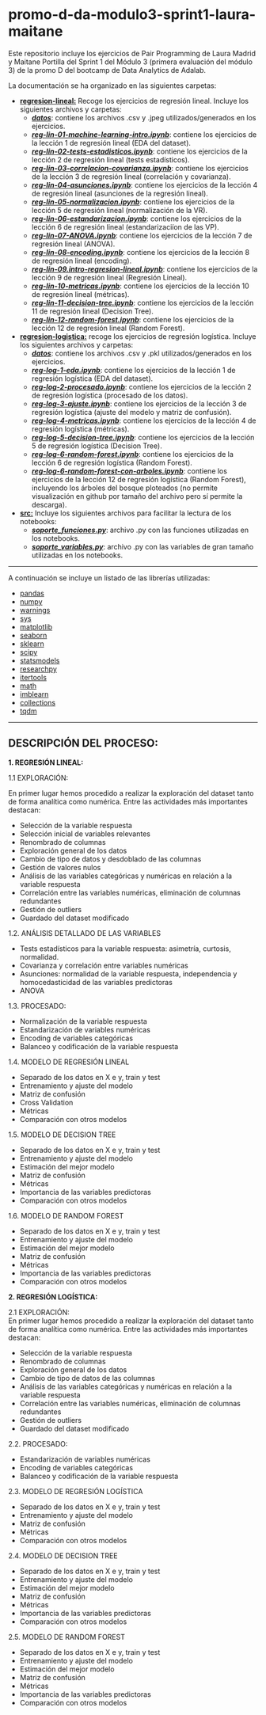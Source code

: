 # promo-d-da-modulo3-sprint1-laura-maitane

Este repositorio incluye los ejercicios de Pair Programming de Laura Madrid y Maitane Portilla del Sprint 1 del Módulo 3 (primera evaluación del módulo 3) de la promo D del bootcamp de Data Analytics de Adalab.

La documentación se ha organizado en las siguientes carpetas:
- [**regresion-lineal:**](https://github.com/Adalab/promo-d-da-modulo3-sprint1-laura-maitane/tree/main/regresion-lineal) Recoge los ejercicios de regresión lineal. Incluye los siguientes archivos y carpetas:
    * [***datos***](https://github.com/Adalab/promo-d-da-modulo3-sprint1-laura-maitane/tree/main/regresion-lineal/datos): contiene los archivos .csv y .jpeg utilizados/generados en los ejercicios.
    * [***reg-lin-01-machine-learning-intro.ipynb***](https://github.com/Adalab/promo-d-da-modulo3-sprint1-laura-maitane/blob/main/regresion-lineal/reg-lin-01-machine-learning-intro.ipynb): contiene los ejercicios de la lección 1 de regresión lineal (EDA del dataset).
    * [***reg-lin-02-tests-estadisticos.ipynb***](https://github.com/Adalab/promo-d-da-modulo3-sprint1-laura-maitane/blob/main/regresion-lineal/reg-lin-02-tests-estadisticos.ipynb): contiene los ejercicios de la lección 2 de regresión lineal (tests estadísticos).
    * [***reg-lin-03-correlacion-covarianza.ipynb***](https://github.com/Adalab/promo-d-da-modulo3-sprint1-laura-maitane/blob/main/regresion-lineal/reg-lin-03-correlacion-covarianza.ipynb): contiene los ejercicios de la lección 3 de regresión lineal (correlación y covarianza).
    * [***reg-lin-04-asunciones.ipynb***](https://github.com/Adalab/promo-d-da-modulo3-sprint1-laura-maitane/blob/main/regresion-lineal/reg-lin-04-asunciones.ipynb): contiene los ejercicios de la lección 4 de regresión lineal (asunciones de la regresión lineal).
    * [***reg-lin-05-normalizacion.ipynb***](https://github.com/Adalab/promo-d-da-modulo3-sprint1-laura-maitane/blob/main/regresion-lineal/reg-lin-05-normalizacion.ipynb): contiene los ejercicios de la lección 5 de regresión lineal (normalización de la VR).
    * [***reg-lin-06-estandarizacion.ipynb***](https://github.com/Adalab/promo-d-da-modulo3-sprint1-laura-maitane/blob/main/regresion-lineal/reg-lin-06-estandarizacion.ipynb): contiene los ejercicios de la lección 6 de regresión lineal (estandarizaciíon de las VP).
    * [***reg-lin-07-ANOVA.ipynb***](https://github.com/Adalab/promo-d-da-modulo3-sprint1-laura-maitane/blob/main/regresion-lineal/reg-lin-07-ANOVA.ipynb): contiene los ejercicios de la lección 7 de regresión lineal (ANOVA).
    * [***reg-lin-08-encoding.ipynb***](https://github.com/Adalab/promo-d-da-modulo3-sprint1-laura-maitane/blob/main/regresion-lineal/reg-lin-08-encoding.ipynb): contiene los ejercicios de la lección 8 de regresión lineal (encoding).
    * [***reg-lin-09.intro-regresion-lineal.ipynb***](https://github.com/Adalab/promo-d-da-modulo3-sprint1-laura-maitane/blob/main/regresion-lineal/reg-lin-09.intro-regresion-lineal.ipynb): contiene los ejercicios de la lección 9 de regresión lineal (Regresión Lineal).
    * [***reg-lin-10-metricas.ipynb***](https://github.com/Adalab/promo-d-da-modulo3-sprint1-laura-maitane/blob/main/regresion-lineal/reg-lin-10-metricas.ipynb): contiene los ejercicios de la lección 10 de regresión lineal (métricas).
    * [***reg-lin-11-decision-tree.ipynb***](https://github.com/Adalab/promo-d-da-modulo3-sprint1-laura-maitane/blob/main/regresion-lineal/reg-lin-11-decision-tree.ipynb): contiene los ejercicios de la lección 11 de regresión lineal (Decision Tree).
    * [***reg-lin-12-random-forest.ipynb***](https://github.com/Adalab/promo-d-da-modulo3-sprint1-laura-maitane/blob/main/regresion-lineal/reg-lin-12-random-forest.ipynb): contiene los ejercicios de la lección 12 de regresión lineal (Random Forest).
- [**regresion-logistica:**](https://github.com/Adalab/promo-d-da-modulo3-sprint1-laura-maitane/tree/main/regresion-logistica) recoge los ejercicios de regresión logística. Incluye los siguientes archivos y carpetas:
    * [***datos***](https://github.com/Adalab/promo-d-da-modulo3-sprint1-laura-maitane/tree/main/regresion-logistica/datos): contiene los archivos .csv y .pkl utilizados/generados en los ejercicios.
    * [***reg-log-1-eda.ipynb***](https://github.com/Adalab/promo-d-da-modulo3-sprint1-laura-maitane/blob/main/regresion-logistica/reg-log-1-eda.ipynb): contiene los ejercicios de la lección 1 de regresión logística (EDA del dataset).
    * [***reg-log-2-procesado.ipynb***](https://github.com/Adalab/promo-d-da-modulo3-sprint1-laura-maitane/blob/main/regresion-logistica/reg-log-2-procesado.ipynb): contiene los ejercicios de la lección 2 de regresión logística (procesado de los datos).
    * [***reg-log-3-ajuste.ipynb***](https://github.com/Adalab/promo-d-da-modulo3-sprint1-laura-maitane/blob/main/regresion-logistica/reg-log-3-ajuste.ipynb): contiene los ejercicios de la lección 3 de regresión logística (ajuste del modelo y matriz de confusión).
    * [***reg-log-4-metricas.ipynb***](https://github.com/Adalab/promo-d-da-modulo3-sprint1-laura-maitane/blob/main/regresion-logistica/reg-log-4-metricas.ipynb): contiene los ejercicios de la lección 4 de regresión logística (métricas).
    * [***reg-log-5-decision-tree.ipynb***](https://github.com/Adalab/promo-d-da-modulo3-sprint1-laura-maitane/blob/main/regresion-logistica/reg-log-5-decision-tree.ipynb): contiene los ejercicios de la lección 5 de regresión logística (Decision Tree).
    * [***reg-log-6-random-forest.ipynb***](https://github.com/Adalab/promo-d-da-modulo3-sprint1-laura-maitane/blob/main/regresion-logistica/reg-log-6-random-forest.ipynb): contiene los ejercicios de la lección 6 de regresión logística (Random Forest).
    * [***reg-log-6-random-forest-con-arboles.ipynb***](https://github.com/Adalab/promo-d-da-modulo3-sprint1-laura-maitane/blob/main/regresion-logistica/reg-log-6-random-forest-con-arboles.ipynb): contiene los ejercicios de la lección 12 de regresión logística (Random Forest), incluyendo los árboles del bosque ploteados (no permite visualización en github por tamaño del archivo pero sí permite la descarga).
- [**src:**](https://github.com/Adalab/promo-d-da-modulo3-sprint1-laura-maitane/tree/main/src) Incluye los siguientes archivos para facilitar la lectura de los notebooks:
    * [***soporte_funciones.py***](https://github.com/Adalab/promo-d-da-modulo3-sprint1-laura-maitane/blob/main/src/soporte_funciones.py): archivo .py con las funciones utilizadas en los notebooks.
    * [***soporte_variables.py***](https://github.com/Adalab/promo-d-da-modulo3-sprint1-laura-maitane/blob/main/src/soporte_variables.py): archivo .py con las variables de gran tamaño utilizadas en los notebooks.
---
A continuación se incluye un listado de las librerías utilizadas:  
- [pandas](https://pandas.pydata.org/)  
- [numpy](https://numpy.org/)  
- [warnings](https://docs.python.org/3/library/warnings.html)    
- [sys](https://docs.python.org/3/library/sys.html)  
- [matplotlib](https://matplotlib.org/)  
- [seaborn](https://seaborn.pydata.org/)  
- [sklearn](https://scikit-learn.org/stable/)  
- [scipy](https://scipy.org/)  
- [statsmodels](https://www.statsmodels.org/stable/index.html)    
- [researchpy](https://pypi.org/project/researchpy/)    
- [itertools](https://docs.python.org/3/library/itertools.html)    
- [math](https://docs.python.org/3/library/math.html)   
- [imblearn](https://imbalanced-learn.org/stable/)   
- [collections](https://docs.python.org/3/library/collections.html)  
- [tqdm](https://pypi.org/project/tqdm/)  
---
**DESCRIPCIÓN DEL PROCESO:**
---
**1. REGRESIÓN LINEAL:**  

1.1 EXPLORACIÓN:  

En primer lugar hemos procedido a realizar la exploración del dataset tanto de forma analítica como numérica. Entre las actividades más importantes destacan:
- Selección de la variable respuesta
- Selección inicial de variables relevantes
- Renombrado de columnas
- Exploración general de los datos
- Cambio de tipo de datos y desdoblado de las columnas
- Gestión de valores nulos
- Análisis de las variables categóricas y numéricas en relación a la variable respuesta
- Correlación entre las variables numéricas, eliminación de columnas redundantes
- Gestión de outliers
- Guardado del dataset modificado

1.2. ANÁLISIS DETALLADO DE LAS VARIABLES
- Tests estadísticos para la variable respuesta: asimetría, curtosis, normalidad.
- Covarianza y correlación entre variables numéricas
- Asunciones: normalidad de la variable respuesta, independencia y homocedasticidad de las variables predictoras
- ANOVA

1.3. PROCESADO:
- Normalización de la variable respuesta
- Estandarización de variables numéricas
- Encoding de variables categóricas
- Balanceo y codificación de la variable respuesta

1.4. MODELO DE REGRESIÓN LINEAL
- Separado de los datos en X e y, train y test
- Entrenamiento y ajuste del modelo
- Matriz de confusión
- Cross Validation
- Métricas
- Comparación con otros modelos

1.5. MODELO DE DECISION TREE
- Separado de los datos en X e y, train y test
- Entrenamiento y ajuste del modelo
- Estimación del mejor modelo
- Matriz de confusión
- Métricas
- Importancia de las variables predictoras
- Comparación con otros modelos

1.6. MODELO DE RANDOM FOREST
- Separado de los datos en X e y, train y test
- Entrenamiento y ajuste del modelo
- Estimación del mejor modelo
- Matriz de confusión
- Métricas
- Importancia de las variables predictoras
- Comparación con otros modelos

**2. REGRESIÓN LOGÍSTICA:**  

2.1 EXPLORACIÓN:  
En primer lugar hemos procedido a realizar la exploración del dataset tanto de forma analítica como numérica. Entre las actividades más importantes destacan:
- Selección de la variable respuesta
- Renombrado de columnas
- Exploración general de los datos
- Cambio de tipo de datos de las columnas
- Análisis de las variables categóricas y numéricas en relación a la variable respuesta
- Correlación entre las variables numéricas, eliminación de columnas redundantes
- Gestión de outliers
- Guardado del dataset modificado

2.2. PROCESADO:
- Estandarización de variables numéricas
- Encoding de variables categóricas
- Balanceo y codificación de la variable respuesta

2.3. MODELO DE REGRESIÓN LOGÍSTICA
- Separado de los datos en X e y, train y test
- Entrenamiento y ajuste del modelo
- Matriz de confusión
- Métricas
- Comparación con otros modelos

2.4. MODELO DE DECISION TREE
- Separado de los datos en X e y, train y test
- Entrenamiento y ajuste del modelo
- Estimación del mejor modelo
- Matriz de confusión
- Métricas
- Importancia de las variables predictoras
- Comparación con otros modelos

2.5. MODELO DE RANDOM FOREST
- Separado de los datos en X e y, train y test
- Entrenamiento y ajuste del modelo
- Estimación del mejor modelo
- Matriz de confusión
- Métricas
- Importancia de las variables predictoras
- Comparación con otros modelos
